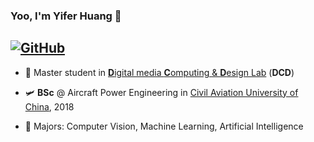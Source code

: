 ### Yoo, I'm Yifer Huang 👋

[![GitHub](https://img.shields.io/badge/dynamic/json?logo=github&label=GitHub&labelColor=282c34&color=181717&query=%24.data.totalSubs&url=https%3A%2F%2Fapi.spencerwoo.com%2Fsubstats%2F%3Fsource%3Dgithub%26queryKey%3Dfiveflowers&style=flat-square)](https://github.com/fiveflowers)
---

- 🎨 Master student in [**D**igital media **C**omputing & **D**esign Lab](http://www.dcd.zju.edu.cn/) (**DCD**)

<!--
- 💻 **MEng** @ Computer Science in [Zhejiang University](http://www.zju.edu.cn/), ~
-->

- 🛩 **BSc** @ Aircraft Power Engineering in [Civil Aviation University of China](https://www.cauc.edu.cn/zhv3/), 2018

- 🧩 Majors: Computer Vision, Machine Learning, Artificial Intelligence

<!--
**fiveflowers/fiveflowers** is a ✨ _special_ ✨ repository because its `README.md` (this file) appears on your GitHub profile.

Here are some ideas to get you started:

- 🔭 I’m currently working on ...
- 🌱 I’m currently learning ...
- 👯 I’m looking to collaborate on ...
- 🤔 I’m looking for help with ...
- 💬 Ask me about ...
- 📫 How to reach me: ...
- 😄 Pronouns: ...
- ⚡ Fun fact: ...
-->
